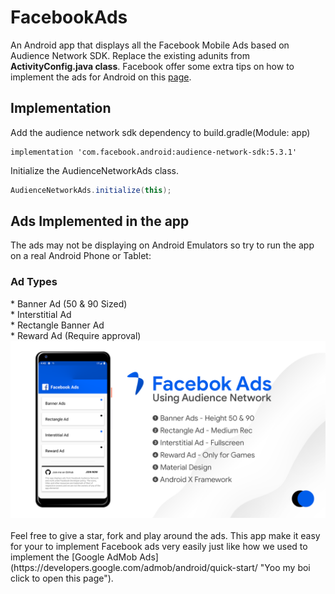 # FacebookAds
An Android app that displays all the Facebook Mobile Ads based on Audience Network SDK. Replace the existing adunits from <b>ActivityConfig.java class</b>. Facebook offer some extra tips on how to implement the ads for Android on this [page](https://developers.facebook.com/docs/audience-network/sdk-integration-tips-on-android/).

## Implementation
Add the audience network sdk dependency to build.gradle(Module: app)
```
implementation 'com.facebook.android:audience-network-sdk:5.3.1'
```


Initialize the AudienceNetworkAds class.
```groovy
AudienceNetworkAds.initialize(this);
```
        

## Ads Implemented in the app
The ads may not be displaying on Android Emulators so try to run the app on a real Android Phone or Tablet:
<h3>Ad Types</h3>
* Banner Ad (50 & 90 Sized)<br>
* Interstitial Ad<br>
* Rectangle Banner Ad<br>
* Reward Ad (Require approval)<br>
<img src="/screenshots/sabith_pkc_mnr_github_fb_ads_repo_intro.png">

<br>
<br>
Feel free to give a star, fork and play around the ads.
This app make it easy for your to implement Facebook ads very easily just like how we used to implement the [Google AdMob Ads](https://developers.google.com/admob/android/quick-start/ "Yoo my boi click to open this page").
